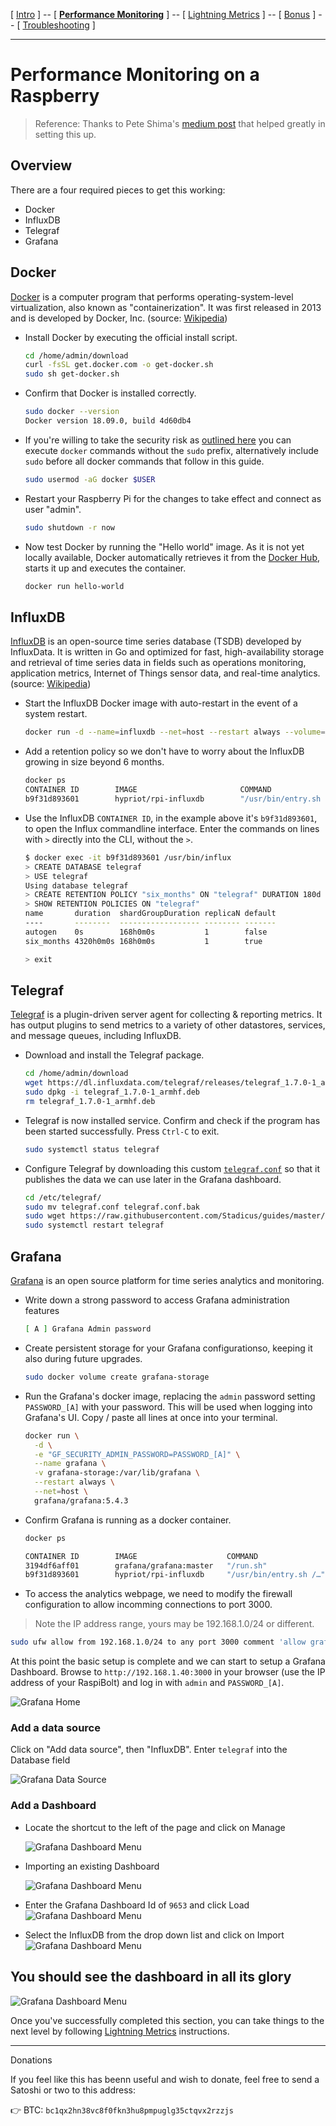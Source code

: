[ [Intro](intro.md) ] -- [ [**Performance Monitoring**](performance_monitoring.md) ] -- [ [Lightning Metrics](lightning_metrics.md) ] -- [ [Bonus](bonus.md) ] -- [ [Troubleshooting](troubleshooting.md) ]

------

# Performance Monitoring on a Raspberry

> Reference: Thanks to Pete Shima's [medium post](https://medium.com/@petey5000/monitoring-your-home-network-with-influxdb-on-raspberry-pi-with-docker-78a23559ffea) that helped greatly in setting this up.

## Overview

There are a four required pieces to get this working:

- Docker
- InfluxDB
- Telegraf
- Grafana

## Docker

[Docker](https://www.docker.com) is a computer program that performs operating-system-level virtualization, also known as "containerization". It was first released in 2013 and is developed by Docker, Inc. (source: [Wikipedia](https://en.wikipedia.org/wiki/Docker_(software)))

- Install Docker by executing the official install script.

  ```bash
  cd /home/admin/download
  curl -fsSL get.docker.com -o get-docker.sh
  sudo sh get-docker.sh
  ```

- Confirm that Docker is installed correctly.

  ```bash
  sudo docker --version
  Docker version 18.09.0, build 4d60db4
  ```

- If you're willing to take the security risk as [outlined here](https://docs.docker.com/engine/security/security/#docker-daemon-attack-surface) you can execute `docker` commands without the `sudo` prefix, alternatively include `sudo` before all docker commands that follow in this guide.

  ```bash
  sudo usermod -aG docker $USER
  ```

- Restart your Raspberry Pi for the changes to take effect and connect as user "admin".

  ```bash
  sudo shutdown -r now
  ```

- Now test Docker by running the "Hello world" image. As it is not yet locally available, Docker automatically retrieves it from the [Docker Hub](https://hub.docker.com/), starts it up and executes the container.

  ```bash
  docker run hello-world
  ```

## InfluxDB

[InfluxDB](https://www.influxdata.com/) is an open-source time series database (TSDB) developed by InfluxData. It is written in Go and optimized for fast, high-availability storage and retrieval of time series data in fields such as operations monitoring, application metrics, Internet of Things sensor data, and real-time analytics. (source: [Wikipedia](https://en.wikipedia.org/wiki/InfluxDB))

- Start the InfluxDB Docker image with auto-restart in the event of a system restart.

  ```bash
  docker run -d --name=influxdb --net=host --restart always --volume=/var/influxdb:/data hypriot/rpi-influxdb
  ```

- Add a retention policy so we don't have to worry about the InfluxDB growing in size beyond 6 months.

  ```bash
  docker ps
  CONTAINER ID        IMAGE                       COMMAND                  CREATED             STATUS              PORTS               NAMES
  b9f31d893601        hypriot/rpi-influxdb        "/usr/bin/entry.sh /…"   5 minutes ago       Up 5 minutes                              influxdb
  ```

- Use the InfluxDB `CONTAINER ID`, in the example above it's `b9f31d893601`, to open the Influx commandline interface. Enter the commands on lines with `>` directly into the CLI, without the `>`.

  ```bash
  $ docker exec -it b9f31d893601 /usr/bin/influx
  > CREATE DATABASE telegraf
  > USE telegraf
  Using database telegraf
  > CREATE RETENTION POLICY "six_months" ON "telegraf" DURATION 180d REPLICATION 1 DEFAULT
  > SHOW RETENTION POLICIES ON "telegraf"
  name       duration  shardGroupDuration replicaN default
  ----       --------  ------------------ -------- -------
  autogen    0s        168h0m0s           1        false
  six_months 4320h0m0s 168h0m0s           1        true
  
  > exit
  ```

## Telegraf

[Telegraf](https://docs.influxdata.com/telegraf) is a plugin-driven server agent for collecting & reporting metrics. It has output plugins to send metrics to a variety of other datastores, services, and message queues, including InfluxDB.

- Download and install the Telegraf package.

  ```bash
  cd /home/admin/download
  wget https://dl.influxdata.com/telegraf/releases/telegraf_1.7.0-1_armhf.deb
  sudo dpkg -i telegraf_1.7.0-1_armhf.deb
  rm telegraf_1.7.0-1_armhf.deb
  ```

- Telegraf is now installed service. Confirm and check if the program has been started successfully. Press `Ctrl-C` to exit.

  ```bash
  sudo systemctl status telegraf
  ```

- Configure Telegraf by downloading this custom [`telegraf.conf`](https://raw.githubusercontent.com/badokun/guides/master/raspibolt/resources/telegraf.conf) so that it publishes the data we can use later in the Grafana dashboard.

  ```bash
  cd /etc/telegraf/
  sudo mv telegraf.conf telegraf.conf.bak
  sudo wget https://raw.githubusercontent.com/Stadicus/guides/master/raspibolt/resources/telegraf.conf
  sudo systemctl restart telegraf
  ```

## Grafana

[Grafana](https://grafana.com/) is an open source platform for time series analytics and monitoring.

- Write down a strong password to access Grafana administration features

  ```bash
  [ A ] Grafana Admin password
  ```

- Create persistent storage for your Grafana configurationso, keeping it also during future upgrades.

  ```bash
  sudo docker volume create grafana-storage
  ```

- Run the Grafana's docker image, replacing the `admin` password setting `PASSWORD_[A]` with your password. This will be used when logging into Grafana's UI. Copy / paste all lines at once into your terminal.

  ```bash
  docker run \
    -d \
    -e "GF_SECURITY_ADMIN_PASSWORD=PASSWORD_[A]" \
    --name grafana \
    -v grafana-storage:/var/lib/grafana \
    --restart always \
    --net=host \
    grafana/grafana:5.4.3
  ```

- Confirm Grafana is running as a docker container.

  ```bash
  docker ps
  ```

  ```bash
  CONTAINER ID        IMAGE                    COMMAND                  CREATED              STATUS              PORTS               NAMES
  3194df6aff01        grafana/grafana:master   "/run.sh"                About a minute ago   Up About a minute                       grafana
  b9f31d893601        hypriot/rpi-influxdb     "/usr/bin/entry.sh /…"   30 minutes ago         Up 30 minutes                              influxdb
  ```

- To access the analytics webpage, we need to modify the firewall configuration to allow incomming connections to port 3000.
> Note the IP address range, yours may be 192.168.1.0/24 or different.

  ```bash
  sudo ufw allow from 192.168.1.0/24 to any port 3000 comment 'allow grafana from local LAN'
  ```

At this point the basic setup is complete and we can start to setup a Grafana Dashboard. Browse to `http://192.168.1.40:3000` in your browser (use the IP address of your RaspiBolt) and log in with `admin` and `PASSWORD_[A]`.

![Grafana Home](images/71_grafana-home.jpg)

### Add a data source

Click on "Add data source", then "InfluxDB". Enter `telegraf` into the Database field

![Grafana Data Source](images/71_grafana-datasource.jpg)

### Add a Dashboard

- Locate the shortcut to the left of the page and click on Manage

  ![Grafana Dashboard Menu](images/71_grafana-manage-dashboard-menu.jpg)

- Importing an existing Dashboard

  ![Grafana Dashboard Menu](images/71_grafana-manage-dashboard-import-menu.jpg)

- Enter the Grafana Dashboard Id of `9653` and click Load
  ![Grafana Dashboard Menu](images/71_grafana-manage-dashboard-import.jpg)

- Select the InfluxDB from the drop down list and click on Import
  ![Grafana Dashboard Menu](images/71_grafana-manage-dashboard-import-done.jpg)

## You should see the dashboard in all its glory

![Grafana Dashboard Menu](images/71_grafana-manage-dashboard-success.jpg)

Once you've successfully completed this section, you can take things to the next level by following
[Lightning Metrics](lightning_metrics.md) instructions.

------

Donations

If you feel like this has beenn useful and wish to donate, feel free to send a Satoshi or two to this address:

👉 BTC: `bc1qx2hn38vc8f0fkn3hu8pmpuglg35ctqvx2rzzjs`
